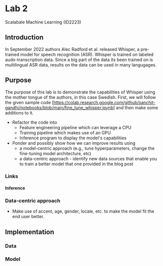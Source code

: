 # Lab 2

Scalabale Machine Learning (ID2223)

## Introduction

In September 2022 authors Alec Radford et al. released Whisper, a pre-trained model for speech recognition (ASR). Whisper is trained on labeled audo-transcription data. Since a big part of the data its been trained on is multilingual ASR data, results on the data can be used in many langugages.

## Purpose

The purpose of this lab is to demonstrate the capabilities of Whisper using the mother tongue of the authors, in this case Swedish. First, we will follow the given sample code [https://colab.research.google.com/github/sanchit-gandhi/notebooks/blob/main/fine_tune_whisper.ipynb] and then make some additions to it.

- Refactor the code into
  - Feature engineering pipeline which can leverage a CPU
  - Training pipeline which makes use of an GPU
  - Inference program to display the model's capabilities
- Ponder and possibly show how we can improve results using
  - a model-centric approach (e.g., tune hyperparameters, change the fine-tuning model architecture, etc)
  - a data-centric approach - identify new data sources that enable you to train a better model that one provided in the blog post

### Links

#### Inference

### Data-centric approach

- Make use of accent, age, gender, locale, etc. to make the model fit the end user better.

## Implementation

### Data


### Model
